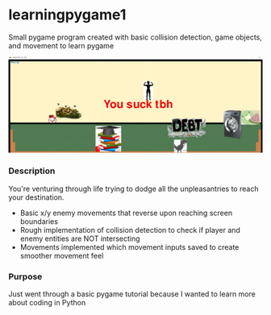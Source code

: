 # learningpygame1
Small pygame program created with basic collision detection, game objects, and movement to learn pygame

![](https://github.com/meekcow/learningpygame1/blob/master/losescreen.PNG)

### Description
You're venturing through life trying to dodge all the unpleasantries to reach your destination.
  - Basic x/y enemy movements that reverse upon reaching screen boundaries
  - Rough implementation of collision detection to check if player and enemy entities are NOT intersecting
  - Movements implemented which movement inputs saved to create smoother movement feel

### Purpose
Just went through a basic pygame tutorial because I wanted to learn more about coding in Python
